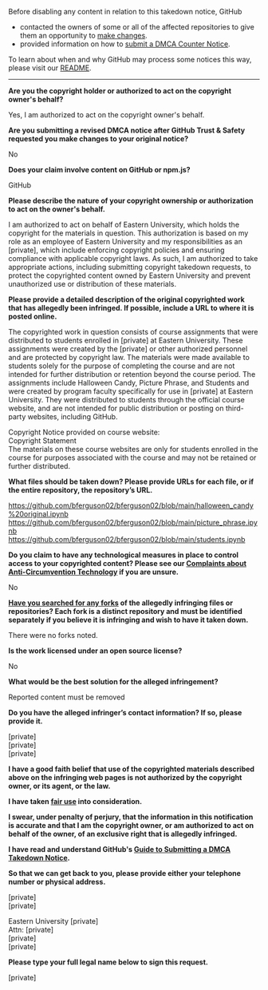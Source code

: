 Before disabling any content in relation to this takedown notice, GitHub
- contacted the owners of some or all of the affected repositories to give them an opportunity to [make changes](https://docs.github.com/en/github/site-policy/dmca-takedown-policy#a-how-does-this-actually-work).
- provided information on how to [submit a DMCA Counter Notice](https://docs.github.com/en/articles/guide-to-submitting-a-dmca-counter-notice).

To learn about when and why GitHub may process some notices this way, please visit our [README](https://github.com/github/dmca/blob/master/README.md#anatomy-of-a-takedown-notice).

---

**Are you the copyright holder or authorized to act on the copyright owner's behalf?**  
  
Yes, I am authorized to act on the copyright owner's behalf.  
  
**Are you submitting a revised DMCA notice after GitHub Trust & Safety requested you make changes to your original notice?**  
  
No  
  
**Does your claim involve content on GitHub or npm.js?**  
  
GitHub  
  
**Please describe the nature of your copyright ownership or authorization to act on the owner's behalf.**  
  
I am authorized to act on behalf of Eastern University, which holds the copyright for the materials in question. This authorization is based on my role as an employee of Eastern University and my responsibilities as an [private], which include enforcing copyright policies and ensuring compliance with applicable copyright laws. As such, I am authorized to take appropriate actions, including submitting copyright takedown requests, to protect the copyrighted content owned by Eastern University and prevent unauthorized use or distribution of these materials.  
  
**Please provide a detailed description of the original copyrighted work that has allegedly been infringed. If possible, include a URL to where it is posted online.**  
  
The copyrighted work in question consists of course assignments that were distributed to students enrolled in [private] at Eastern University. These assignments were created by the [private] or other authorized personnel and are protected by copyright law. The materials were made available to students solely for the purpose of completing the course and are not intended for further distribution or retention beyond the course period. The assignments include Halloween Candy, Picture Phrase, and Students and were created by program faculty specifically for use in [private] at Eastern University. They were distributed to students through the official course website, and are not intended for public distribution or posting on third-party websites, including GitHub.  
  
Copyright Notice provided on course website:  
Copyright Statement  
The materials on these course websites are only for students enrolled in the course for purposes associated with the course and may not be retained or further distributed.  
  
**What files should be taken down? Please provide URLs for each file, or if the entire repository, the repository’s URL.**  
  
https://github.com/bferguson02/bferguson02/blob/main/halloween_candy%20original.ipynb  
https://github.com/bferguson02/bferguson02/blob/main/picture_phrase.ipynb  
https://github.com/bferguson02/bferguson02/blob/main/students.ipynb  
  
**Do you claim to have any technological measures in place to control access to your copyrighted content? Please see our <a href="https://docs.github.com/articles/guide-to-submitting-a-dmca-takedown-notice#complaints-about-anti-circumvention-technology">Complaints about Anti-Circumvention Technology</a> if you are unsure.**  
  
No  
  
**<a href="https://docs.github.com/articles/dmca-takedown-policy#b-what-about-forks-or-whats-a-fork">Have you searched for any forks</a> of the allegedly infringing files or repositories? Each fork is a distinct repository and must be identified separately if you believe it is infringing and wish to have it taken down.**  
  
There were no forks noted.  
  
**Is the work licensed under an open source license?**  
  
No  
  
**What would be the best solution for the alleged infringement?**  
  
Reported content must be removed  
  
**Do you have the alleged infringer’s contact information? If so, please provide it.**  
  
[private]  
[private]  
[private]  
  
**I have a good faith belief that use of the copyrighted materials described above on the infringing web pages is not authorized by the copyright owner, or its agent, or the law.**  
  
**I have taken <a href="https://www.lumendatabase.org/topics/22">fair use</a> into consideration.**  
  
**I swear, under penalty of perjury, that the information in this notification is accurate and that I am the copyright owner, or am authorized to act on behalf of the owner, of an exclusive right that is allegedly infringed.**  
  
**I have read and understand GitHub's <a href="https://docs.github.com/articles/guide-to-submitting-a-dmca-takedown-notice/">Guide to Submitting a DMCA Takedown Notice</a>.**  
  
**So that we can get back to you, please provide either your telephone number or physical address.**  
  
[private]  
[private]  
  
Eastern University [private]  
Attn: [private]   
[private]    
[private]  
  
**Please type your full legal name below to sign this request.**  
  
[private]  
